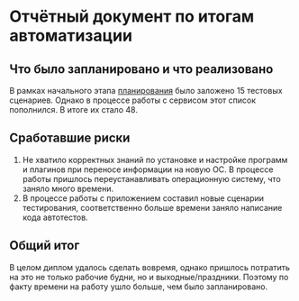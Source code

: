# Отчётный документ по итогам автоматизации

## Что было запланировано и что реализовано

В рамках начального этапа [планирования](https://github.com/Flynt666/Diplom/blob/master/Plan.md) было заложено 15 тестовых сценариев. Однако в процессе работы с сервисом этот список пополнился. В итоге их стало 48.

## Сработавшие риски

1. Не хватило корректных знаний по установке и настройке программ и плагинов при переносе информации на новую ОС. В процессе работы пришлось переустанавливать операционную систему, что заняло много времени.
1. В процессе работы с приложением составил новые сценарии тестирования, соответственно больше времени заняло написание кода автотестов.

## Общий итог

В целом диплом удалось сделать вовремя, однако пришлось потратить на это не только рабочие будни, но и выходные/праздники. Поэтому по факту времени на работу ушло больше, чем было запланировано.

